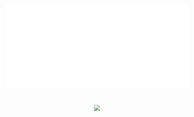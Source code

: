 <p align="center"><img align="center" src="github-metrics.svg"></p>
<br>
<p align="center"><a target="_blank" href="https://www.paypal.me/brycetrussell"><img src="https://img.shields.io/badge/Donate-Paypal-blue"></a></p>
